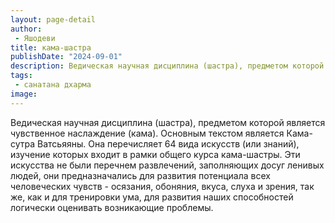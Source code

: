 ```yaml
---
layout: page-detail
author:
 - Яшодеви
title: кама-шастра
publishDate: "2024-09-01"
description: Ведическая научная дисциплина (шастра), предметом которой является чувственное наслаждение (кама). Основным текстом является Кама-сутра Ватсьяяны. Она перечисляет 64 вида искусств (или знаний), изучение которых входит в рамки общего курса кама-шастры. Эти искусства не были перечнем развлечений, заполняющих досуг ленивых людей, они предназначались для развития потенциала всех человеческих чувств - осязания, обоняния, вкуса, слуха и зрения, так же, как и для тренировки ума, для развития наших способностей логически оценивать возникающие проблемы.
tags:
 - санатана дхарма
image: 
---
```


Ведическая научная дисциплина (шастра), предметом которой является чувственное наслаждение (кама). Основным текстом является Кама-сутра Ватсьяяны. Она перечисляет 64 вида искусств (или знаний), изучение которых входит в рамки общего курса кама-шастры. Эти искусства не были перечнем развлечений, заполняющих досуг ленивых людей, они предназначались для развития потенциала всех человеческих чувств - осязания, обоняния, вкуса, слуха и зрения, так же, как и для тренировки ума, для развития наших способностей логически оценивать возникающие проблемы.

